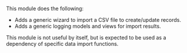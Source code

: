 This module does the following:

- Adds a generic wizard to import a CSV file to create/update records.
- Adds a generic logging models and views for import results.

This module is not useful by itself, but is expected to be used as a
dependency of specific data import functions.
